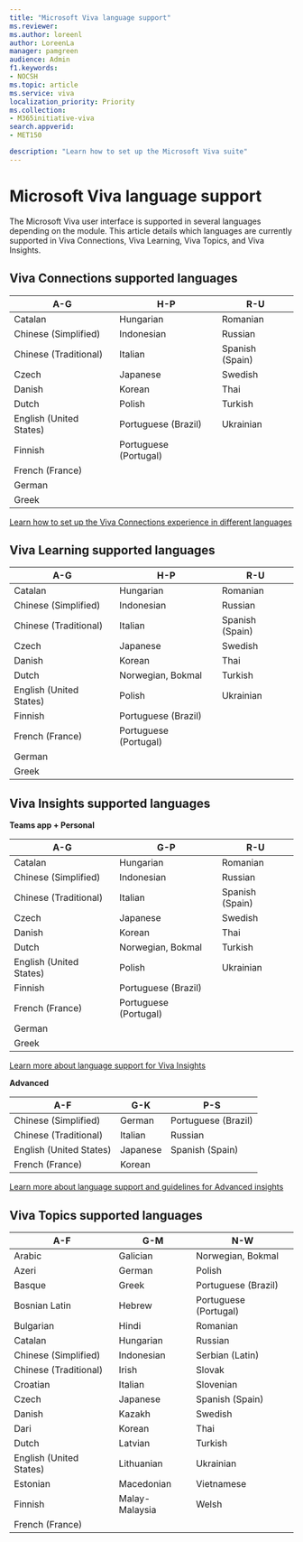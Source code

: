 ```yaml
---
title: "Microsoft Viva language support"
ms.reviewer: 
ms.author: loreenl
author: LoreenLa
manager: pamgreen
audience: Admin
f1.keywords:
- NOCSH
ms.topic: article
ms.service: viva
localization_priority: Priority
ms.collection:  
- M365initiative-viva
search.appverid:
- MET150

description: "Learn how to set up the Microsoft Viva suite"
---
```

# Microsoft Viva language support
  
The Microsoft Viva user interface is supported in several languages depending on the module. This article details which languages are currently supported in Viva Connections, Viva Learning, Viva Topics, and Viva Insights.



## Viva Connections supported languages  

| A-G | H-P | R-U |
|---|---|---|
Catalan|Hungarian|Romanian
Chinese (Simplified)|Indonesian|Russian
Chinese (Traditional)|Italian|Spanish (Spain)
Czech|Japanese|Swedish
Danish|Korean|Thai
Dutch|Polish|Turkish
English (United States)|Portuguese (Brazil)|Ukrainian
Finnish|Portuguese (Portugal)| 
French (France)| | 
German| | 
Greek| | 

[Learn how to set up the Viva Connections experience in different languages](/sharepoint/viva-connections-language)

## Viva Learning supported languages

| A-G | H-P | R-U |
|---|---|---|
Catalan|Hungarian|Romanian
Chinese (Simplified)|Indonesian|Russian
Chinese (Traditional)|Italian|Spanish (Spain)
Czech|Japanese|Swedish
Danish|Korean|Thai
Dutch|Norwegian, Bokmal|Turkish
English (United States)|Polish|Ukrainian
Finnish|Portuguese (Brazil)| 
French (France)|Portuguese (Portugal)| 
German| | 
Greek| | 

## Viva Insights supported languages

**Teams app + Personal**

| A-G | G-P | R-U |
|---|---|---|
Catalan|Hungarian|Romanian
Chinese (Simplified)|Indonesian|Russian
Chinese (Traditional)|Italian|Spanish (Spain)
Czech|Japanese|Swedish
Danish|Korean|Thai
Dutch|Norwegian, Bokmal|Turkish
English (United States)|Polish|Ukrainian
Finnish|Portuguese (Brazil)| 
French (France)|Portuguese (Portugal)| 
German| |
Greek| |

[Learn more about language support for Viva Insights](/viva/insights/personal/overview/mya-languages)

**Advanced**

| A-F | G-K | P-S |
|---|---|---|
Chinese (Simplified)|German|Portuguese (Brazil)
Chinese (Traditional)|Italian|Russian
English (United States)|Japanese|Spanish (Spain)
French (France)|Korean|

[Learn more about language support and guidelines for Advanced insights](/viva/insights/overview/supported-languages)


## Viva Topics supported languages

|A-F  | G-M | N-W |
|---|---|---|
Arabic|Galician|Norwegian, Bokmal
Azeri|German|Polish
Basque|Greek|Portuguese (Brazil)
Bosnian Latin|Hebrew|Portuguese (Portugal)
Bulgarian|Hindi|Romanian
Catalan|Hungarian|Russian
Chinese (Simplified)|Indonesian|Serbian (Latin)
Chinese (Traditional)|Irish|Slovak
Croatian|Italian|Slovenian
Czech|Japanese|Spanish (Spain)
Danish|Kazakh|Swedish
Dari|Korean|Thai
Dutch|Latvian|Turkish
English (United States)|Lithuanian|Ukrainian
Estonian|Macedonian|Vietnamese
Finnish|Malay-Malaysia|Welsh 
French (France)| | 